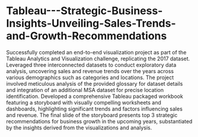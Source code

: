 # Tableau---Strategic-Business-Insights-Unveiling-Sales-Trends-and-Growth-Recommendations


Successfully completed an end-to-end visualization project as part of the Tableau Analytics and Visualization challenge, replicating the 2017 dataset. Leveraged three interconnected datasets to conduct exploratory data analysis, uncovering sales and revenue trends over the years across various demographics such as categories and locations. The project involved meticulous analysis of the provided glossary for dataset details and integration of an additional MSA dataset for precise location identification. Developed a comprehensive Tableau packaged workbook featuring a storyboard with visually compelling worksheets and dashboards, highlighting significant trends and factors influencing sales and revenue. The final slide of the storyboard presents top 3 strategic recommendations for business growth in the upcoming years, substantiated by the insights derived from the visualizations and analysis.
